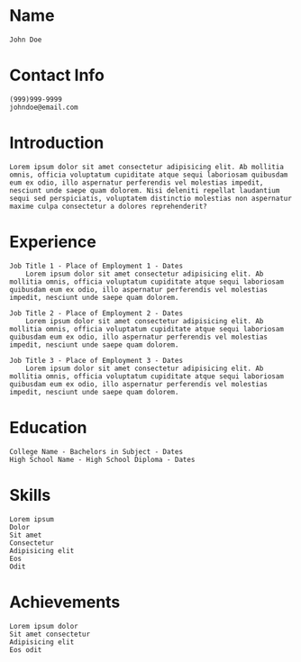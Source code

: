 # Name

    John Doe

# Contact Info

    (999)999-9999
    johndoe@email.com

# Introduction

    Lorem ipsum dolor sit amet consectetur adipisicing elit. Ab mollitia omnis, officia voluptatum cupiditate atque sequi laboriosam quibusdam eum ex odio, illo aspernatur perferendis vel molestias impedit, nesciunt unde saepe quam dolorem. Nisi deleniti repellat laudantium sequi sed perspiciatis, voluptatem distinctio molestias non aspernatur maxime culpa consectetur a dolores reprehenderit?


# Experience

    Job Title 1 - Place of Employment 1 - Dates
        Lorem ipsum dolor sit amet consectetur adipisicing elit. Ab mollitia omnis, officia voluptatum cupiditate atque sequi laboriosam quibusdam eum ex odio, illo aspernatur perferendis vel molestias impedit, nesciunt unde saepe quam dolorem. 

    Job Title 2 - Place of Employment 2 - Dates
        Lorem ipsum dolor sit amet consectetur adipisicing elit. Ab mollitia omnis, officia voluptatum cupiditate atque sequi laboriosam quibusdam eum ex odio, illo aspernatur perferendis vel molestias impedit, nesciunt unde saepe quam dolorem. 

    Job Title 3 - Place of Employment 3 - Dates
        Lorem ipsum dolor sit amet consectetur adipisicing elit. Ab mollitia omnis, officia voluptatum cupiditate atque sequi laboriosam quibusdam eum ex odio, illo aspernatur perferendis vel molestias impedit, nesciunt unde saepe quam dolorem. 

# Education

    College Name - Bachelors in Subject - Dates
    High School Name - High School Diploma - Dates

# Skills

    Lorem ipsum
    Dolor 
    Sit amet 
    Consectetur
    Adipisicing elit
    Eos
    Odit   

# Achievements

    Lorem ipsum dolor 
    Sit amet consectetur
    Adipisicing elit
    Eos odit  
